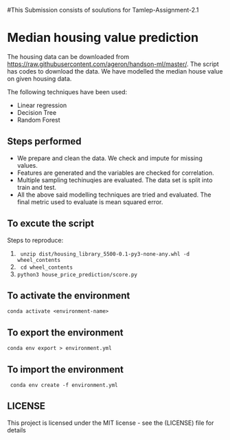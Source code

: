 #This Submission consists of soulutions for Tamlep-Assignment-2.1

# Median housing value prediction

The housing data can be downloaded from https://raw.githubusercontent.com/ageron/handson-ml/master/. The script has codes to download the data. We have modelled the median house value on given housing data. 

The following techniques have been used: 

 - Linear regression
 - Decision Tree
 - Random Forest

## Steps performed
 - We prepare and clean the data. We check and impute for missing values.
 - Features are generated and the variables are checked for correlation.
 - Multiple sampling techinuqies are evaluated. The data set is split into train and test.
 - All the above said modelling techniques are tried and evaluated. The final metric used to evaluate is mean squared error.

## To excute the script
Steps to reproduce:
1. ``` unzip dist/housing_library_5500-0.1-py3-none-any.whl -d wheel_contents```
2. ``` cd wheel_contents```
3. ``` python3 house_price_prediction/score.py ```

## To activate the environment
```conda activate <environment-name>```

## To export the environment
```conda env export > environment.yml```

## To import the environment
``` conda env create -f environment.yml```

## LICENSE

This project is licensed under the MIT license -  see the (LICENSE) file for details

